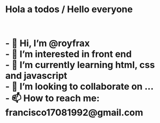 <h1>Hola a todos / Hello everyone<h1/><br>
- 👋 Hi, I’m @royfrax<br>
- 👀 I’m interested in front end<br>
- 🌱 I’m currently learning html, css and  javascript<br>
- 💞️ I’m looking to collaborate on ...<br>
- 📫 How to reach me: francisco17081992@gmail.com<br>

<!---
royfrax/royfrax is a ✨ special ✨ repository because its `README.md` (this file) appears on your GitHub profile.
You can click the Preview link to take a look at your changes.
--->
